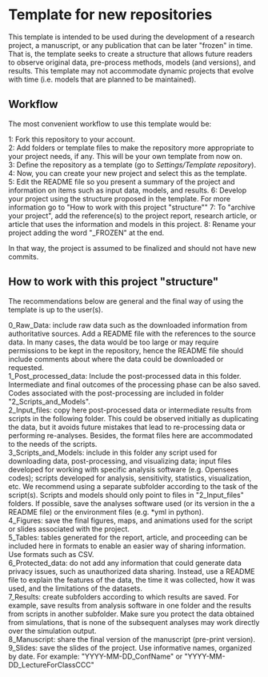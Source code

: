 # Template for new repositories

This template is intended to be used during the development of a research project, a manuscript, or any publication that can be later "frozen" in time.
That is, the template seeks to create a structure that allows future readers to observe original data, pre-process methods, models (and versions), and results.
This template may not accommodate dynamic projects that evolve with time (i.e. models that are planned to be maintained).

## Workflow
The most convenient workflow to use this template would be:

1: Fork this repository to your account. <br>
2: Add folders or template files to make the repository more appropriate to your project needs, if any. This will be your own template from now on.<br>
3: Define the repository as a template (go to *Settings/Template repository*). <br>
4: Now, you can create your new project and select this as the template. <br>
5: Edit the README file so you present a summary of the project and information on items such as input data, models, and results.
6: Develop your project using the structure proposed in the template. For more information go to "How to work with this project "structure""
7: To "archive your project", add the reference(s) to the project report, research article, or article that uses the information and models in this project.
8: Rename your project adding the word "_FROZEN" at the end.

In that way, the project is assumed to be finalized and should not have new commits.

## How to work with this project "structure"

The recommendations below are general and the final way of using the template is up to the user(s).

0_Raw_Data: include raw data such as the downloaded information from authoritative sources. Add a README file with the references to the source data. In many cases, the data would be too large or may require permissions to be kept in the repository, hence the README file should include comments about where the data could be downloaded or requested. <br>
1_Post_processed_data: Include the post-processed data in this folder. Intermediate and final outcomes of the processing phase can be also saved. Codes associated with the post-processing are included in folder "2_Scripts_and_Models".<br>
2_Input_files: copy here post-processed data or intermediate results from scripts in the following folder. This could be observed initially as duplicating the data, but it avoids future mistakes that lead to re-processing data or performing re-analyses. Besides, the format files here are accommodated to the needs of the scripts. <br>
3_Scripts_and_Models: include in this folder any script used for downloading data, post-processing, and visualizing data; input files developed for working with specific analysis software (e.g. Opensees codes); scripts developed for analysis, sensitivity, statistics, visualization, etc. We recommend using a separate subfolder according to the task of the script(s). Scripts and models should only point to files in "2_Input_files" folders. If possible, save the analyses software used (or its version in the a README file) or the environment files (e.g. *yml in python). <br>
4_Figures: save  the final figures, maps, and animations used for the script or slides associated with the project.<br>
5_Tables: tables generated for the report, article, and proceeding can be included here in formats to enable an easier way of sharing information. Use formats such as CSV. <br>
6_Protected_data: do not add any information that could generate data privacy issues, such as unauthorized data sharing. Instead, use a README file to explain the features of the data, the time it was collected, how it was used, and the limitations of the datasets. <br>
7_Results: create subfolders according to which results are saved. For example, save results from analysis software in one folder and the results from scripts in another subfolder. Make sure you protect the data obtained from simulations, that is none of the subsequent analyses may work directly over the simulation output. <br>
8_Manuscript: share the final version of the manuscript (pre-print version). <br>
9_Slides: save the slides of the project. Use informative names, organized by date. For example: "YYYY-MM-DD_ConfName" or "YYYY-MM-DD_LectureForClassCCC" <br>


